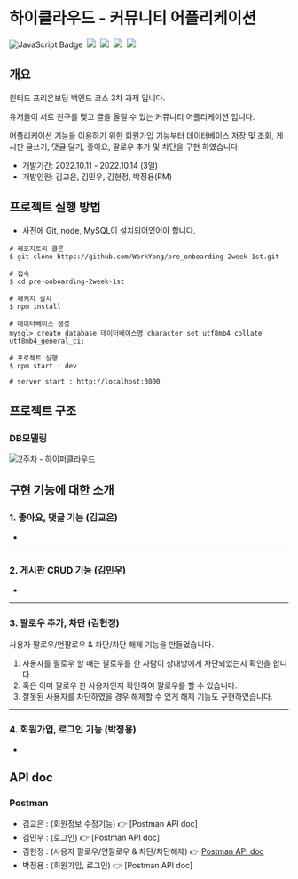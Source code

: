 # 하이클라우드 - 커뮤니티 어플리케이션
![JavaScript Badge](https://img.shields.io/badge/TypeScript-F7DF1E?style=for-the-badge&logo=TypeScript&logoColor=white)&nbsp;
<img src="https://img.shields.io/badge/JSON Web Tokens-339933?style=for-the-badge&logo=JSON Web Tokens&logoColor=white"/>&nbsp;
<img src="https://img.shields.io/badge/NestJS-000000?style=for-the-badge&logo=NestJS&logoColor=white"/>&nbsp;
<img src="https://img.shields.io/badge/MySQL-4479A1?style=for-the-badge&logo=MySQL&logoColor=white"/>&nbsp;
<img src="https://img.shields.io/badge/Passport-85EA2D?style=for-the-badge&logo=Passport&logoColor=white"/>&nbsp;
## 개요
원티드 프리온보딩 백엔드 코스 3차 과제 입니다. 

유저들이 서로 친구를 맺고 글을 올릴 수 있는 커뮤니티 어플리케이션 입니다.

어플리케이션 기능을 이용하기 위한 회원가입 기능부터 데이터베이스 저장 및 조회, 게시판 글쓰기, 댓글 달기, 좋아요, 팔로우 추가 및 차단을 구현 하였습니다.

- 개발기간: 2022.10.11 - 2022.10.14 (3일)
- 개발인원: 김교은, 김민우, 김현정, 박정용(PM) 



## 프로젝트 실행 방법

- 사전에 Git, node, MySQL이 설치되어있어야 합니다.

```shell
# 레포지토리 클론
$ git clone https://github.com/WorkYong/pre_onboarding-2week-1st.git

# 접속
$ cd pre-onboarding-2week-1st

# 패키지 설치
$ npm install

# 데이터베이스 생성
mysql> create database 데이터베이스명 character set utf8mb4 collate utf8mb4_general_ci; 

# 프로젝트 실행
$ npm start : dev

# server start : http://localhost:3000
```


## 프로젝트 구조
### DB모델링

![2주차 - 하이퍼클라우드](https://user-images.githubusercontent.com/102202607/195594286-da020cfd-6a88-49d4-8c3c-375303c579c5.png)



## 구현 기능에 대한 소개

### 1. 좋아요, 댓글 기능 (김교은)

-

---


### 2. 게시판 CRUD 기능 (김민우)

-

---



### 3. 팔로우 추가, 차단 (김현정)

사용자 팔로우/언팔로우 & 차단/차단 해제 기능을 만들었습니다.
1. 사용자를 팔로우 할 때는 팔로우를 한 사람이 상대방에게 차단되었는지 확인을 합니다.
2. 혹은 이미 팔로우 한 사용자인지 확인하여 팔로우를 할 수 있습니다.
3. 잘못된 사용자를 차단하였을 경우 해제할 수 있게 해제 기능도 구현하였습니다.

---



### 4. 회원가입, 로그인 기능 (박정용)

-



## API doc

### Postman

- 김교은 : (회원정보 수정기능)  👉 [Postman API doc]
- 김민우 : (로그인)  👉 [Postman API doc]
- 김현정 : (사용자 팔로우/언팔로우 & 차단/차단해제)  👉 [Postman API doc](https://documenter.getpostman.com/view/22723303/2s83zpJg3C#intro)
- 박정용 : (회원가입, 로그인) 👉 [Postman API doc]

